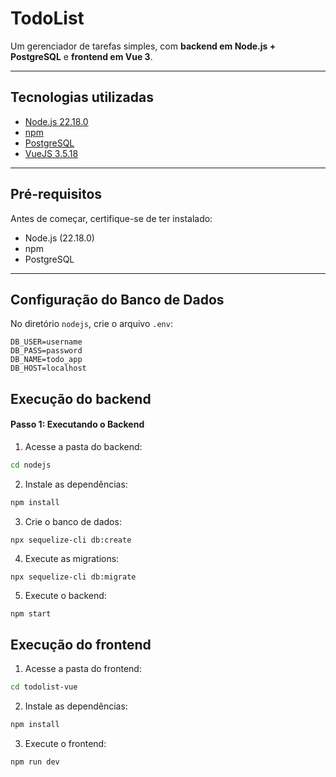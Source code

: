 # TodoList

Um gerenciador de tarefas simples, com **backend em Node.js + PostgreSQL** e **frontend em Vue 3**.

---

## Tecnologias utilizadas
- [Node.js 22.18.0](https://nodejs.org/pt/)  
- [npm](https://www.npmjs.com/)  
- [PostgreSQL](https://www.postgresql.org/)  
- [VueJS 3.5.18](https://vuejs.org/)

---

## Pré-requisitos
Antes de começar, certifique-se de ter instalado:
- Node.js (22.18.0)
- npm
- PostgreSQL

---

## Configuração do Banco de Dados
No diretório `nodejs`, crie o arquivo `.env`:

```env
DB_USER=username
DB_PASS=password
DB_NAME=todo_app
DB_HOST=localhost
```

## Execução do backend

#### Passo 1: Executando o Backend
1. Acesse a pasta do backend:
```bash
cd nodejs
```
2. Instale as dependências:
```bash
npm install
```
3. Crie o banco de dados:
```
npx sequelize-cli db:create 
```
4. Execute as migrations:
  ```
  npx sequelize-cli db:migrate
  ```

5. Execute o backend:
```bash
npm start
```

## Execução do frontend
1. Acesse a pasta do frontend:
```bash
cd todolist-vue
```
2. Instale as dependências:
```bash
npm install
```
3. Execute o frontend:
```bash
npm run dev
```


